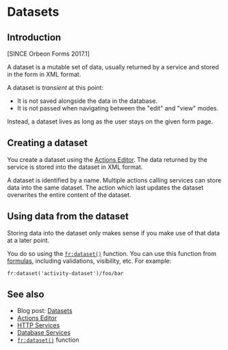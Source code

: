 # Datasets

## Introduction

[SINCE Orbeon Forms 2017.1]

A dataset is a mutable set of data, usually returned by a service and stored in the form in XML format.

A dataset is *transient* at this point:

- It is not saved alongside the data in the database.
- It is not passed when navigating between the "edit" and "view" modes.

Instead, a dataset lives as long as the user stays on the given form page.

## Creating a dataset

You create a dataset using the [Actions Editor](../../form-builder/actions.md). The data returned by the service is stored into the dataset in XML format.

A dataset is identified by a name. Multiple actions calling services can store data into the same dataset. The action which last updates the dataset overwrites the entire content of the dataset. 

## Using data from the dataset

Storing data into the dataset only makes sense if you make use of that data at a later point.

You do so using the [`fr:dataset()`](/xforms/xpath/extension-form-runner.md#frdataset) function. You can use this function from  [formulas](../../form-builder/formulas.md), including validations, visibility, etc. For example: 

```xpath
fr:dataset('activity-dataset')/foo/bar
```

## See also

- Blog post: [Datasets](https://blog.orbeon.com/2017/01/datasets.html)
- [Actions Editor](/form-builder/actions.md)
- [HTTP Services](/form-builder/http-services.md)
- [Database Services](/form-builder/database-services.md)
- [`fr:dataset()`](/xforms/xpath/extension-form-runner.md#frdataset) function

